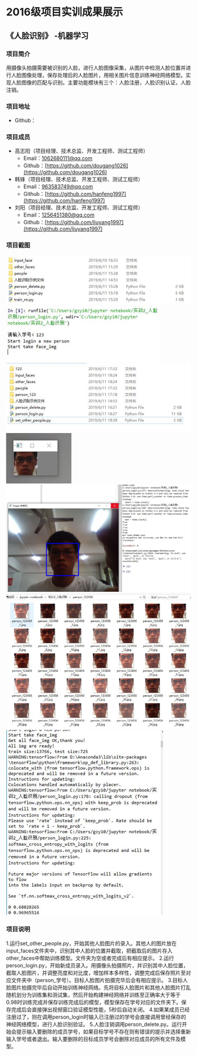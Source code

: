 # 2016级项目实训成果展示

## 《人脸识别》 -机器学习

### 项目简介

用摄像头拍摄需要被识别的人脸，进行人脸图像采集，从图片中检测人脸位置并进行人脸图像处理，保存处理后的人脸图片，用相关图片信息训练神经网络模型。实现人脸图像的匹配与识别。主要功能模块有三个：人脸注册，人脸识别认证，人脸注销。

### 项目地址
- Github：

### 项目成员

- 高志阳（项目经理、技术总监、开发工程师、测试工程师）
  - Email：[1062680111@qq.com](mailto:1062680111@qq.com) 
  - Github：[https://github.com/dougang1026](https://github.com/dougang1026)
- 韩锋（项目经理、技术总监、开发工程师、测试工程师）
  - Email：[963583749@qq.com](mailto:963583749@qq.com) 
  - Github：[https://github.com/hanfeng1997](https://github.com/hanfeng1997)
- 刘阳（项目经理、技术总监、开发工程师、测试工程师）
  - Email：[1256451380@qq.com](mailto:1256451380@qq.com) 
  - Github：[https://github.com/liuyang1997](https://github.com/liuyang1997)

### 项目截图

<p>
<img src="./image/最初文件夹目录.jpg"  />
<img src="./image/login开始运行.jpg"/>
<img src="./image/login运行完成结果.jpg"/>
<img src="./image/人脸拍摄.jpg"/>
<img src="./image/人脸识别过程.JPG"/>
<img src="./image/录入的人脸图片.jpg"/>
<img src="./image/开始训练神经网络.jpg"/>


### 项目说明
1.运行set_other_people.py，开始其他人脸图片的录入。其他人的图片放在input_faces文件夹中，识别其中人脸的位置并截取，把截取后的图片存入other_faces中帮助训练模型。文件夹为空或者完成后有相应提示。
2.运行person_login.py，开始新成员录入。用摄像头拍摄照片，并识别其中人脸位置，截取人脸图片，并调整亮度和对比度，增加样本多样性，调整完成后保存照片至对应文件夹中（person_学号）。目标人脸图片拍摄完毕后会有相应提示。
3.目标人脸图片拍摄完毕后自动开始训练神经网络。先将目标人脸图片和其他人脸图片打乱随机划分为训练集和测试集，然后开始构建神经网络并训练至正确率大于等于0.98时训练完成并保存训练完成后的模型，模型保存在学号对应的文件夹下。保存完成后会直接弹出视频窗口验证模型性能，5秒后自动关闭。
4.如果某成员已经注册过了，则在调用person_login时输入已注册过的学号会直接调用曾经保存的神经网络模型，进行人脸识别验证。
5.人脸注销调用person_delete.py。运行开始会提示输入要删除的成员学号，如果目标学号不存在则有错误的提示并选择重新输入学号或者退出。输入要删除的目标成员学号会删除对应成员的所有文件及模型。